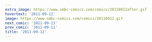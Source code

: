 ```yaml
---
extra_image: https://www.smbc-comics.com/comics/20110912after.gif
hovertext: '2011-09-12'
image: https://www.smbc-comics.com/comics/20110912.gif
next_comic: '2011-09-13'
prev_comic: '2011-09-11'
title: '2011-09-12'
---
```



